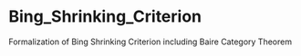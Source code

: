 # Bing_Shrinking_Criterion
Formalization of Bing Shrinking Criterion including Baire Category Theorem

